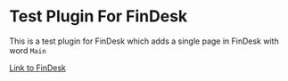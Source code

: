 # Test Plugin For FinDesk
This is a test plugin for FinDesk which adds a single page in FinDesk with word `Main`

[Link to FinDesk](https://github.com/SaadJamilAkhtar/FinDesk)